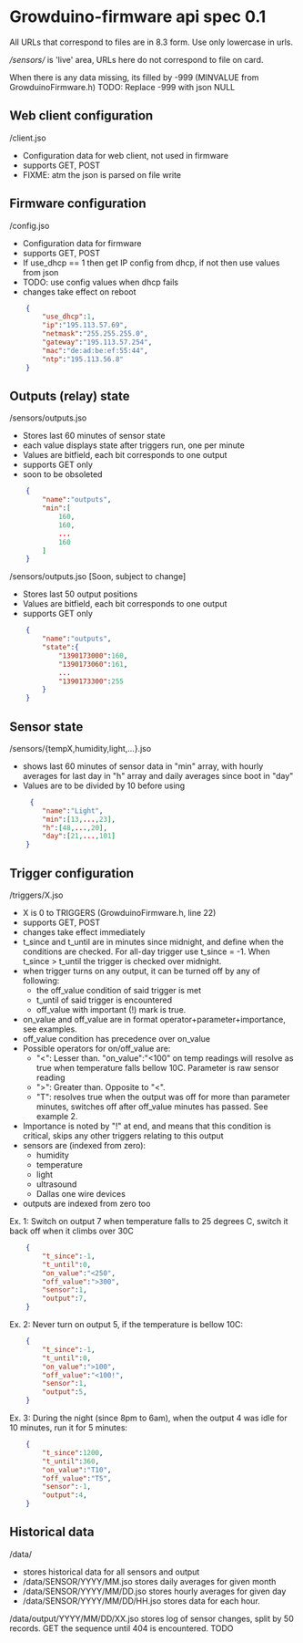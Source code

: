 Growduino-firmware api spec 0.1
==================
All URLs that correspond to files are in 8.3 form. Use only lowercase in urls.

*/sensors/* is 'live' area, URLs here do not correspond to file on card. 

When there is any data missing, its filled by -999 (MINVALUE from GrowduinoFirmware.h) TODO: Replace -999 with json NULL

Web client configuration
------------------------
/client.jso
 - Configuration data for web client, not used in firmware
 - supports GET, POST
 - FIXME: atm the json is parsed on file write

Firmware configuration
----------------------
/config.jso
 - Configuration data for firmware
 - supports GET, POST
 - If use_dhcp == 1 then get IP config from dhcp, if not then use values from json
 - TODO: use config values when dhcp fails
 - changes take effect on reboot

```json
    {
        "use_dhcp":1,
        "ip":"195.113.57.69",
        "netmask":"255.255.255.0",
        "gateway":"195.113.57.254",
        "mac":"de:ad:be:ef:55:44",
        "ntp":"195.113.56.8"
    }
```

Outputs (relay) state
---------------------
/sensors/outputs.jso
 - Stores last 60 minutes of sensor state
 - each value displays state after triggers run, one per minute
 - Values are bitfield, each bit corresponds to one output
 - supports GET only
 - soon to be obsoleted

```json
    {
        "name":"outputs",
        "min":[
            160,
            160,
            ...
            160
        ]
    }
```

/sensors/outputs.jso [Soon, subject to change]
 - Stores last 50 output positions
 - Values are bitfield, each bit corresponds to one output
 - supports GET only

```json
    {
        "name":"outputs",
        "state":{
            "1390173000":160,
            "1390173060":161,
            ...
            "1390173300":255
        }
    }
```

Sensor state
------------
/sensors/{tempX,humidity,light,...}.jso
 - shows last 60 minutes of sensor data in "min" array, with hourly averages for last day in "h" array and daily averages since boot in "day"
 - Values are to be divided by 10 before using

```json
     {
        "name":"Light",
        "min":[13,...,23],
        "h":[48,...,20],
        "day":[21,...,101]
    }
```

Trigger configuration
---------------------
/triggers/X.jso
 - X is 0 to TRIGGERS (GrowduinoFirmware.h, line 22)
 - supports GET, POST
 - changes take effect immediately
 - t_since and t_until are in minutes since midnight, and define when the conditions are checked. For all-day trigger use t_since = -1. When t_since > t_until the trigger is checked over midnight.
 - when trigger turns on any output, it can be turned off by any of following:
    - the off_value condition of said trigger is met
    - t_until of said trigger is encountered
    - off_value with important (!) mark is true.
 - on_value and off_value are in format operator+parameter+importance, see examples.
 - off_value condition has precedence over on_value
 - Possible operators for on/off_value are:
    - "<": Lesser than. "on_value":"<100" on temp readings will resolve as true when temperature falls bellow 10C. Parameter is raw sensor reading
    - ">": Greater than. Opposite to "<".
    - "T": resolves true when the output was off for more than parameter minutes, switches off after off_value minutes has passed. See example 2.
 - Importance is noted by "!" at end, and means that this condition is critical, skips any other triggers relating to this output
 - sensors are (indexed from zero):
    - humidity
    - temperature
    - light
    - ultrasound
    - Dallas one wire devices
 - outputs are indexed from zero too

Ex. 1: Switch on output 7 when temperature falls to 25 degrees C, switch it back off when it climbs over 30C

```json
    {
        "t_since":-1,
        "t_until":0,
        "on_value":"<250",
        "off_value":">300",
        "sensor":1,
        "output":7,
    }
```

Ex. 2: Never turn on output 5, if the temperature is bellow 10C:

```json
    {
        "t_since":-1,
        "t_until":0,
        "on_value":">100",
        "off_value":"<100!",
        "sensor":1,
        "output":5,
    }
```

Ex. 3: During the night (since 8pm to 6am), when the output 4 was idle for 10 minutes, run it for 5 minutes:

```json
    {
        "t_since":1200,
        "t_until":360,
        "on_value":"T10",
        "off_value":"T5",
        "sensor":-1,
        "output":4,
    }
```

Historical data
-------------
/data/
 - stores historical data for all sensors and output
 - /data/SENSOR/YYYY/MM.jso stores daily averages for given month
 - /data/SENSOR/YYYY/MM/DD.jso stores hourly averages for given day
 - /data/SENSOR/YYYY/MM/DD/HH.jso stores data for each hour.

/data/output/YYYY/MM/DD/XX.jso stores log of sensor changes, split by 50 records. GET the sequence until 404 is encountered. TODO
